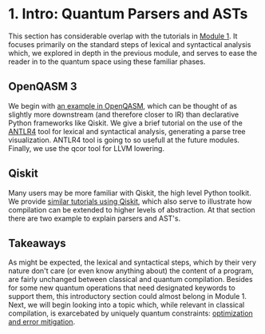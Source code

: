 # 1. Intro: Quantum Parsers and ASTs

This section has considerable overlap with the tutorials in [Module 1](../../Module%201/). It focuses primarily on the standard steps of lexical and syntactical analysis which, we explored in depth in the previous module, and serves to ease the reader in to the quantum space using these familiar phases.

## OpenQASM 3

We begin with [an example in OpenQASM](OpenQASM), which can be thought of as slightly more downstream (and therefore closer to IR) than declarative Python frameworks like Qiskit. We give a brief tutorial on the use of the [ANTLR4](https://www.antlr.org/) tool for lexical and syntactical analysis, generating a parse tree visualization. ANTLR4 tool is going to so usefull at the future modules. Finally, we use the qcor tool for LLVM lowering.

## Qiskit

Many users may be more familiar with Qiskit, the high level Python toolkit. We provide [similar tutorials using Qiskit](Qiskit), which also serve to illustrate how compilation can be extended to higher levels of abstraction. At that section there are two example to explain parsers and AST's.

## Takeaways

As might be expected, the lexical and syntactical steps, which by their very nature don't care (or even know anything about) the content of a program, are fairly unchanged between classical and quantum compilation. Besides for some new quantum operations that need designated keywords to support them, this introductory section could almost belong in Module 1. Next, we will begin looking into a topic which, while relevant in classical compilation, is exarcebated by uniquely quantum constraints: [optimization and error mitigation](../2_Transpilation_and_Optimization/).
